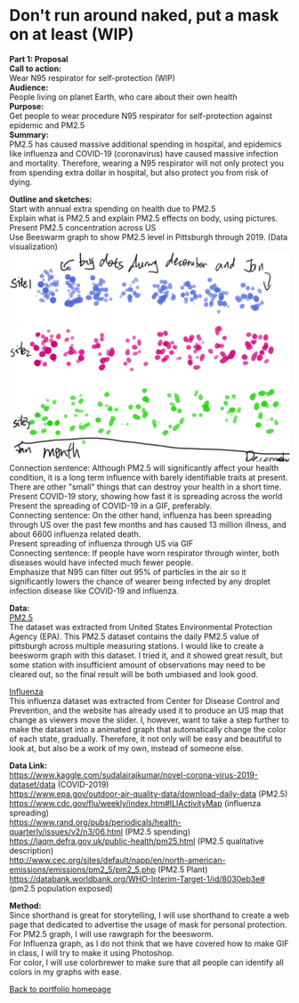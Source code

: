 # Don't run around naked, put a mask on at least (WIP)
  **Part 1: Proposal**   
  **Call to action:**     
  Wear N95 respirator for self-protection (WIP)  
  **Audience:**   
  People living on planet Earth, who care about their own health  
  **Purpose:**   
  Get people to wear procedure N95 respirator for self-protection against epidemic and PM2.5  
  **Summary:**   
  PM2.5 has caused massive additional spending in hospital, and epidemics like influenza and COVID-19 (coronavirus) have caused massive infection and mortality. Therefore, wearing a N95 respirator will not only protect you from spending extra dollar in hospital, but also protect you from risk of dying.
    
    
  **Outline and sketches:**  
  Start with annual extra spending on health due to PM2.5  
  Explain what is PM2.5 and explain PM2.5 effects on body, using pictures.  
  Present PM2.5 concentration across US  
  Use Beeswarm graph to show PM2.5 level in Pittsburgh through 2019. (Data visualization)  
  ![data2](beesworm_sketch.png)  
  Connection sentence: Although PM2.5 will significantly affect your health condition, it is a long term influence with barely identifiable traits at present. There are other "small" things that can destroy your health in a short time.  
  Present COVID-19 story, showing how fast it is spreading across the world  
  Present the spreading of COVID-19 in a GIF, preferably.  
  Connecting sentence: On the other hand, influenza has been spreading through US over the past few months and has caused 13 million illness, and about 6600 influenza related death.  
  Present spreading of influenza through US via GIF  
  Connecting sentence: If people have worn respirator through winter, both diseases would have infected much fewer people.  
  Emphasize that N95 can filter out 95% of particles in the air so it significantly lowers the chance of wearer being infected by any droplet infection disease like COVID-19 and influenza.   
 
  
  **Data:**  
  [PM2.5](https://github.com/Barrychen825/chen-portfolio/blob/master/pit%20pm2.5.csv)  
  The dataset was extracted from United States Environmental Protection Agency (EPA). This PM2.5 dataset contains the daily PM2.5 value of pittsburgh across multiple measuring stations. I would like to create a beesworm graph with this dataset. I tried it, and it showed great result, but some station with insufficient amount of observations may need to be cleared out, so the final result will be both umbiased and look good.  
    
  [Influenza](https://github.com/Barrychen825/chen-portfolio/blob/master/Influenza%20map.csv)  
  This influenza dataset was extracted from Center for Disease Control and Prevention, and the website has already used it to produce an US map that change as viewers move the slider. I, however, want to take a step further to make the dataset into a animated graph that automatically change the color of each state, gradually. Therefore, it not only will be easy and beautiful to look at, but also be a work of my own, instead of someone else.  
      
  **Data Link:**   
  https://www.kaggle.com/sudalairajkumar/novel-corona-virus-2019-dataset/data (COVID-2019)  
  https://www.epa.gov/outdoor-air-quality-data/download-daily-data (PM2.5)  
  https://www.cdc.gov/flu/weekly/index.htm#ILIActivityMap (influenza spreading)  
  https://www.rand.org/pubs/periodicals/health-quarterly/issues/v2/n3/06.html (PM2.5 spending)  
  https://laqm.defra.gov.uk/public-health/pm25.html (PM2.5 qualitative description)  
  http://www.cec.org/sites/default/napp/en/north-american-emissions/emissions/pm2_5/pm2_5.php (PM2.5 Plant)  
  https://databank.worldbank.org/WHO-Interim-Target-1/id/8030eb3e# (pm2.5 population exposed)  
    
  **Method:**  
  Since shorthand is great for storytelling, I will use shorthand to create a web page that dedicated to advertise the usage of mask for personal protection.  
  For PM2.5 graph, I will use rawgraph for the beesworm.  
  For Influenza graph, as I do not think that we have covered how to make GIF in class, I will try to make it using Photoshop.  
  For color, I will use colorbrewer to make sure that all people can identify all colors in my graphs with ease.  
  
  
[Back to portfolio homepage](https://barrychen825.github.io/chen-portfolio/)
